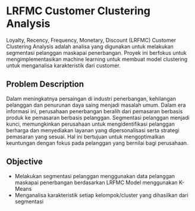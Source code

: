 # LRFMC Customer Clustering Analysis
Loyalty, Recency, Frequency, Monetary, Discount (LRFMC) Customer Clustering Analysis adalah analisa yang digunakan untuk melakukan segmentasi pelanggan maskapai penerbangan. Proyek ini berfokus untuk mengimplementasikan machine learning untuk membuat model clustering untuk menganalisa karakteristik dari customer.

## Problem Description
Dalam meningkatnya persaingan di industri penerbangan, kehilangan pelanggan dan penurunan daya saing menjadi masalah umum. Dalam era informasi ini, perusahaan penerbangan beralih dari pemasaran berbasis produk ke pemasaran berbasis pelanggan. Segmentasi pelanggan menjadi kunci, memungkinkan perusahaan untuk mengidentifikasi pelanggan berharga dan menyediakan layanan yang dipersonalisasi serta strategi pemasaran yang sesuai. Hal ini bertujuan untuk mengoptimalkan keuntungan dengan fokus pada pelanggan yang bernilai bagi perusahaan.

## Objective
- Melakukan segmentasi pelanggan menggunakan data pelanggan maskapai penerbangan berdasarkan LRFMC Model menggunakan K-Means
- Menganalisa karakteristik setiap kelompok/cluster yang dihasilkan dari segmentasi
